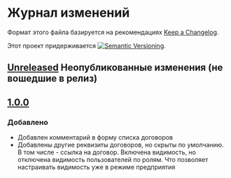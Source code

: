 # Журнал изменений

Формат этого файла базируется на рекомендациях
[Keep a Changelog](https://keepachangelog.com/ru/1.0.0/).

Этот проект придерживается
[![Semantic Versioning](https://img.shields.io/static/v1?label=Semantic%20Versioning&message=v2.0.0&color=green&logo=semver)](https://semver.org/lang/ru/spec/v2.0.0.html).

## [Unreleased] Неопубликованные изменения (не вошедшие в релиз)

## [1.0.0]

### Добавлено

- Добавлен комментарий в форму списка договоров
- Добавлены другие реквизиты договоров, но скрыты по умолчанию.
  В том числе - ссылка на договор. Включена видимость, но отключена видимость
  пользователей по ролям. Что позволяет настраивать видимость уже в режиме
  предприятия

[Unreleased]: https://github.com/csm-ivanovo-ru/EMP-ContractList/compare/1.0.0...HEAD
[1.0.1]: https://github.com/csm-ivanovo-ru/EMP-ContractList/compare/1.0.0...1.0.1
[1.0.0]: https://github.com/csm-ivanovo-ru/EMP-ContractList/releases/tag/1.0.0

